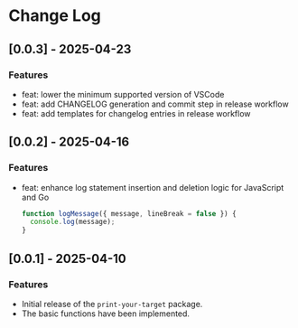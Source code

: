 # Change Log

## [0.0.3] - 2025-04-23

### Features

- feat: lower the minimum supported version of VSCode
- feat: add CHANGELOG generation and commit step in release workflow
- feat: add templates for changelog entries in release workflow

## [0.0.2] - 2025-04-16

### Features

- feat: enhance log statement insertion and deletion logic for JavaScript and Go

  ```javascript
  function logMessage({ message, lineBreak = false }) {
    console.log(message);
  }
  ```

## [0.0.1] - 2025-04-10

### Features

- Initial release of the `print-your-target` package.
- The basic functions have been implemented.
